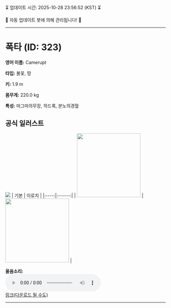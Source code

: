 
⏳ 업데이트 시간: 2025-10-28 23:56:52 (KST) ⏳

🤖 자동 업데이트 봇에 의해 관리됩니다! 🤖

---

# 폭타 (ID: 323)
**영어 이름:** Camerupt

**타입:** 불꽃, 땅

**키:** 1.9 m

**몸무게:** 220.0 kg

**특성:** 마그마의무장, 하드록, 분노의경혈

## 공식 일러스트
![](https://raw.githubusercontent.com/PokeAPI/sprites/master/sprites/pokemon/other/official-artwork/323.png)
| 기본 | 이로치 |
|:----:|:------:|
| <img src="http://play.pokemonshowdown.com/sprites/ani/camerupt.gif" width="200"> | <img src="http://play.pokemonshowdown.com/sprites/ani-shiny/camerupt.gif" width="200"> |

**울음소리:**<br><audio controls src="https://raw.githubusercontent.com/PokeAPI/cries/main/cries/pokemon/latest/323.ogg"></audio><br> [링크(다운로드 될 수도)](https://raw.githubusercontent.com/PokeAPI/cries/main/cries/pokemon/latest/323.ogg)


---
